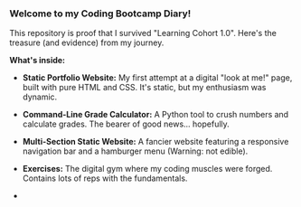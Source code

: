 ### Welcome to my Coding Bootcamp Diary!

This repository is proof that I survived "Learning Cohort 1.0". Here's the treasure (and evidence) from my journey.

**What's inside:**

* **Static Portfolio Website:** My first attempt at a digital "look at me!" page, built with pure HTML and CSS. It's static, but my enthusiasm was dynamic.

* **Command-Line Grade Calculator:** A Python tool to crush numbers and calculate grades. The bearer of good news... hopefully.

* **Multi-Section Static Website:** A fancier website featuring a responsive navigation bar and a hamburger menu (Warning: not edible).

* **Exercises:** The digital gym where my coding muscles were forged. Contains lots of reps with the fundamentals.
* 
